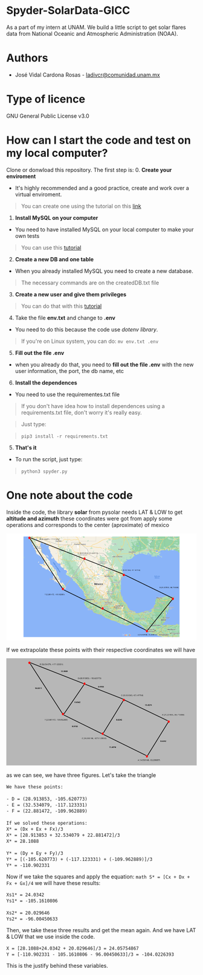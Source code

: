 # Spyder-SolarData-GICC
As a part of my intern at UNAM. We build a little script to get solar flares data from National Oceanic and Atmospheric Administration (NOAA).

# Authors
- José Vidal Cardona Rosas - ladivcr@comunidad.unam.mx

# Type of licence
GNU General Public License v3.0

# How can I start the code and test on my local computer?

Clone or donwload this repository. 
The first step is:
0. **Create your enviroment**
- It's highly recommended and a good practice, create and work over a virtual enviroment. 
> You can create one using the tutorial on this [link](https://docs.python.org/es/3/tutorial/venv.html)

1. **Install MySQL on your computer**
- You need to have installed MySQL on your local computer to make your own tests
> You can use this [tutorial](https://www.solvetic.com/tutoriales/article/5373-como-instalar-mysql-8-0-en-ubuntu-18-04/)

2. **Create a new DB and one table**
- When you already installed MySQL you need to create a new database. 
> The necessary commands are on the createdDB.txt file

3. **Create a new user and give them privileges**
> You can do that with this [tutorial](https://www.digitalocean.com/community/tutorials/crear-un-nuevo-usuario-y-otorgarle-permisos-en-mysql-es)

4. Take the file **env.txt** and change to **.env**
- You need to do this because the code use _dotenv library_.

> If you're on Linux system, you can do: ```mv env.txt .env```
 
5. **Fill out the file .env**
- when you already do that, you need to **fill out the file .env** with the new user information, the port, the db name, etc

6. **Install the dependences**

- You need to use the requirementes.txt file 
> If you don't have idea how to install dependences using a requirements.txt file, don't worry it's really easy.

> Just type:
 
> ```pip3 install -r requirements.txt```


5. **That's it**
- To run the script, just type: 
> `python3 spyder.py`

# One note about the code

Inside the code, the library **solar** from pysolar needs LAT & LOW to get **altitude and azimuth**
these coordinates were got from apply some operations and corresponds to the center (aproximate) of mexico


![mexican contient with some points to split](/img/geo-coordinates.png "Points to split mexico")

If we extrapolate these points with their respective coordinates we will have

![figure that represent mexican contient with some points and their coordinates](/img/geo-coordinates-fig.png "Points with their respective coordinates")

as we can see, we have three figures. Let's take the triangle


```
We have these points:

- D = (28.913853, -105.620773)
- E = (32.534079, -117.123331) 
- F = (22.881472, -109.962889)

If we solved these operations:
X* = (Dx + Ex + Fx)/3
X* = [28.913853 + 32.534079 + 22.881472]/3
X* = 28.1088

Y* = (Dy + Ey + Fy)/3 
Y* = [(-105.620773) + (-117.123331) + (-109.962889)]/3
Y* = -110.902331
```


Now if we take the squares and apply the equation: ```math S* = [Cx + Dx + Fx + Gx]/4```
we will have these results:
```
Xs1* = 24.0342
Ys1* = -105.1610806

Xs2* = 20.029646
Ys2* = -96.00450633
```


Then, we take these three results and get the mean again. And we have LAT & LOW that we use inside the code. 
```
X = [28.1088+24.0342 + 20.029646]/3 = 24.05754867
Y = [-110.902331 - 105.1610806 - 96.00450633]/3 = -104.0226393 
```

This is the justify behind these variables. 
